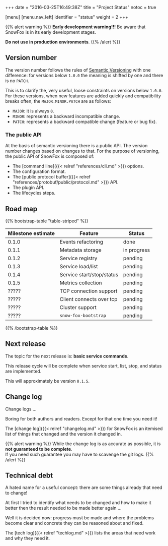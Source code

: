 +++
date = "2016-03-25T16:49:38Z"
title = "Project Status"
notoc = true

[menu]
  [menu.nav_left]
    identifier = "status"
    weight = 2
+++

{{% alert warning %}}
  **Early development warning!!!**
  Be aware that SnowFox is in its early development stages.

  **Do not use in production environments**.
{{% /alert %}}


Version number
--------------
The version number follows the rules of [Semantic Versioning](http://semver.org/)
with one difference: for versions below `1.0.0` the meaning is shifted by one and
there is no `PATCH`.

This is to clarify the, very useful, loose constraints on versions below `1.0.0`.
For these versions, when new features are added quickly and compatibility
breaks often, the `MAJOR.MINOR.PATCH` are as follows:

  * `MAJOR`: it is always `0`.
  * `MINOR`: represents a backward incompatible change.
  * `PATCH`: represents a backward compatible change (feature or bug fix).

### The public API
At the basis of semantic versioning there is a public API.
The version number changes based on changes to that.
For the purpose of versioning, the public API of SnowFox is composed of:

  * The [command line]({{< relref "references/cli.md" >}}) options.
  * The configuration format.
  * The [public protocol buffer]({{< relref "references/protobuf/public/protocol.md" >}}) API.
  * The plugin API.
  * The lifecycles steps.


Road map
--------

{{% bootstrap-table "table-striped" %}}

| Milestone estimate | Feature                    | Status      |
| ------------------ | -------------------------- | ----------- |
| 0.1.0              | Events refactoring         | done        |
| 0.1.1              | Metadata storage           | in progress |
| 0.1.2              | Service registry           | pending     |
| 0.1.3              | Service load/list          | pending     |
| 0.1.4              | Service start/stop/status  | pending     |
| 0.1.5              | Metrics collection         | pending     |
| ?????              | TCP connection support     | pending     |
| ?????              | Client connects over tcp   | pending     |
| ?????              | Cluster support            | pending     |
| ?????              | `snow-fox-bootstrap`       | pending     |

{{% /bootstrap-table %}}

Next release
------------
The topic for the next release is: <b>basic service commands</b>.

This release cycle will be complete when service start, list,
stop, and status are implemented.

This will approximately be version `0.1.5`.

Change log
----------
Change logs ...

Boring for both authors and readers.
Except for that one time you need it!

The [change log]({{< relref "changelog.md" >}}) for SnowFox is an
itemised list of things that changed and the version it changed in.

{{% alert warning %}}
While the change log is as accurate as possible, it is
**not guaranteed to be complete**.  
If you need such guarantee you may have to scavenge the git logs.
{{% /alert %}}

Technical debt
--------------
A hated name for a useful concept: there are some things already that
need to change!

At first I tried to identify what needs to be changed and how to make it
better then the result needed to be made better again ...

Well it is decided now: progress must be made and where the problems
become clear and concrete they can be reasoned about and fixed.

The [tech log]({{< relref "techlog.md" >}}) lists the areas that
need work and why they need it.
